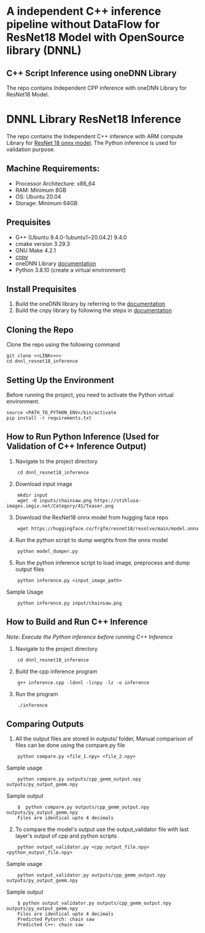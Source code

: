 # A independent C++ inference pipeline without DataFlow for ResNet18 Model with OpenSource library (DNNL)

## C++ Script Inference using oneDNN Library  
The repo contains Independent CPP inference with oneDNN Library for ResNet18 Model.

# DNNL Library ResNet18 Inference 
The repo contains the Independent C++ inference with ARM compute Library for [ResNet 18 onnx model](https://huggingface.co/frgfm/resnet18/blob/main/model.onnx). The Python inference is used for validation purpose.

## Machine Requirements:
- Processor Architecture: x86_64
- RAM: Minimum 8GB
- OS: Ubuntu 20.04 
- Storage: Minimum 64GB

## Prequisites
* G++ (Ubuntu 9.4.0-1ubuntu1~20.04.2) 9.4.0
* cmake version 3.29.3
* GNU Make 4.2.1
* [cnpy](https://github.com/rogersce/cnpy) 
* oneDNN Library [documentation](https://github.com/oneapi-src/oneAPI-samples/tree/master/Libraries/oneDNN)
* Python 3.8.10 (create a virtual environment)

## Install Prequisites

1. Build the oneDNN library by referring to the [documentation](https://oneapi-src.github.io/oneDNN/dev_guide_build.html)
2. Build the cnpy library by following the steps in [documentation](https://github.com/rogersce/cnpy?tab=readme-ov-file#installation)  

## Cloning the Repo 
Clone the repo using the following command  
```
git clone <<LINK>>>>
cd dnnl_resnet18_inference
```  

## Setting Up the Environment

Before running the project, you need to activate the Python virtual environment.
```
source <PATH_TO_PYTHON_ENV>/bin/activate
pip install -r requirements.txt
```

## How to Run Python Inference (Used for Validation of C++ Inference Output)
1. Navigate to the project directory
```
    cd dnnl_resnet18_inference
```
2. Download input image 
```
    mkdir input 
    wget -O inputs/chainsaw.png https://stihlusa-images.imgix.net/Category/41/Teaser.png
```
3. Download the ResNet18 onnx model from hugging face repo 
```
    wget https://huggingface.co/frgfm/resnet18/resolve/main/model.onnx
```
4. Run the python script to dump weights from the onnx model 
```
    python model_dumper.py
```  
5. Run the python inference script to load image, preprocess and dump output files
```
    python inference.py <input_image_path>
```
Sample Usage
```
    python inference.py input/chainsaw.png
```

## How to Build and Run C++ Inference 
_Note: Execute the Python inference before running C++ Inference_
1. Navigate to the project directory
```
    cd dnnl_resnet18_inference
```
2. Build the cpp inference program
```
    g++ inference.cpp -ldnnl -lcnpy -lz -o inference
``` 
3. Run the program 
```
    ./inference
```

## Comparing Outputs
1. All the output files are stored in outputs/ folder, Manual comparison of files can be done using the compare.py file 
```
    python compare.py <file_1.npy> <file_2.npy>
```
Sample usage
```
    python compare.py outputs/cpp_gemm_output.npy outputs/py_output_gemm.npy
```
Sample output 
```
    $  python compare.py outputs/cpp_gemm_output.npy outputs/py_output_gemm.npy
    Files are identical upto 4 decimals
```
2. To compare the model's output use the output_validator file with last layer's output of cpp and python scripts
```
    python output_validator.py <cpp_output_file.npy> <python_output_file.npy> 
```
Sample usage
```
    python output_validator.py outputs/cpp_gemm_output.npy outputs/py_output_gemm.npy
```
Sample output
```
    $ python output_validator.py outputs/cpp_gemm_output.npy outputs/py_output_gemm.npy
    Files are identical upto 4 decimals
    Predicted Pytorch: chain saw
    Predicted C++: chain saw
```